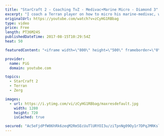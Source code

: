 ```yaml
---
title: "StarCraft 2 - Coaching TvZ - Medivac+Marine Micro - Diamond 3"
excerpt: "I coach a Terran player on how to micro his marine-medivac, with a focus on manually flying medivacs over marines to allow hot pickups during fights. -- Watch live at https://www.twitch.tv/x5_pig"
originalUrl: https://youtube.com/watch?v=zCyHG1RBbag
type: video
price: Free
length: PT36M24S
publishedDateTime: 2017-08-15T10:29:54Z
heat: 50

featuredContent: "<iframe width=\"800\" height=\"500\" frameborder=\"0\" src=\"https://www.youtube.com/embed/zCyHG1RBbag\" allow=\"accelerometer; autoplay; encrypted-media; gyroscope; picture-in-picture\" allowfullscreen></iframe>"

provider:
  name: PiG
  domain: youtube.com

topics:
  - StarCraft 2
  - Terran
  - Zerg

images:
  - url: https://i.ytimg.com/vi/zCyHG1RBbag/maxresdefault.jpg
    width: 1280
    height: 720
    isCached: true

secured: "Ac5eFjdPfW06hRk6zeqM2Rm5EcUuTlURYOI3u/ziTpnNg09Oy1r7DPqJMRKsl5IluPZZjtXrGDWDpTJuWzp9Izlyl5uVg7qjuh6ZnW+OCkMxLULy1OCZcewLj0jvI2TIRAMdJlpuQpWbNfrfq2eSLP/Rzk9//SixCbLUho4CWha20/jSu95flJyIuYIyU+CU8V/fIvI4XNb0IfW0o40mEsemgGQsmCNxlVAwI9T380KfA/axwu56l4beip8h0BQFtnyIzAaxZo+9G5wKEIyeWup6eWhPVBWAYto3mx09FdLs9j+WWYySeyb/g6ATrV3D8H+SImHYsWRTixbKtKSPlrw6H/sSg4e7OA5X4e47bYmbIMtJcYirivyKHxGYYkPChv2orTFHM0ciFFU2LIsX9fG57uOTMTSLblhvDlU/U+Q=;AIHK2mkONgB/23dmueeGRg=="
---
```


